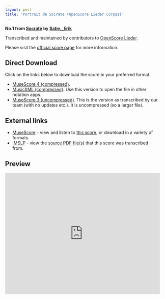 ```yaml
---
layout: post
title: 'Portrait de Socrate (OpenScore Lieder Corpus)'
---
```


__No.1 from [Socrate](https://fourscoreandmore.org/openscore/lieder/Satie,_Erik/Socrate/) by [Satie,_Erik](https://fourscoreandmore.org/openscore/lieder/Satie,_Erik)__

Transcribed and maintained by contributors to [OpenScore Lieder].

Please visit the [official score page] for more information.

[official score page]: https://musescore.com/openscore-lieder-corpus/scores/6481218
[OpenScore Lieder]: https://musescore.com/openscore-lieder-corpus

## Direct Download

Click on the links below to download the score in your preferred format:
- [MuseScore 4 (compressed)](https://fourscoreandmore.org/openscore/lieder/Satie,_Erik/Socrate/1_Portrait_de_Socrate.mscz).
- [MusicXML (compressed)](https://fourscoreandmore.org/openscore/lieder/Satie,_Erik/Socrate/1_Portrait_de_Socrate.mxl). Use this version to open the file in other notation apps.
- [MuseScore 3 (uncompressed)](https://raw.githubusercontent.com/OpenScore/Lieder/refs/heads/main/scores/Satie,_Erik/Socrate/1_Portrait_de_Socrate/lc6481218.mscx). This is the version as transcribed by our team (with no updates etc.). It is uncompressed (so a larger file).

## External links

- [MuseScore] - view and listen to [this score][MuseScore], or download in a variety of formats.
- [IMSLP] - view the [source PDF file(s)][IMSLP] that this score was transcribed from.

[MuseScore]: https://musescore.com/score/6481218
[IMSLP]: https://imslp.org/wiki/Special:ReverseLookup/15779

## Preview

<iframe width="100%" height="394" src="https://musescore.com/openscore-lieder-corpus/scores/6481218/embed" frameborder="0" allowfullscreen allow="autoplay; fullscreen"></iframe>
